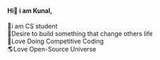 #### Hi👋 i am Kunal,
🧑i am CS student<br>
🎊Desire to build something that change others life<br>
🏅Love Doing Competitive Coding<br>
🌎Love Open-Source Universe<br>
